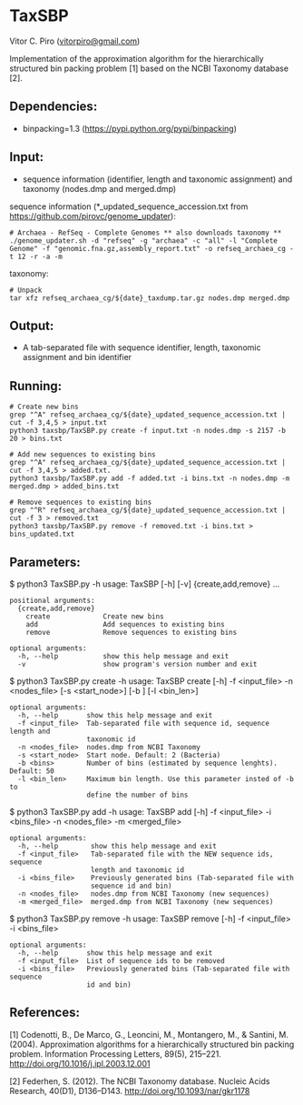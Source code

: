 # TaxSBP

Vitor C. Piro (vitorpiro@gmail.com)


Implementation of the approximation algorithm for the hierarchically structured bin packing problem [1] based on the NCBI Taxonomy database [2].

Dependencies:
-------------
 - binpacking=1.3 (https://pypi.python.org/pypi/binpacking)

Input: 
------
 * sequence information (identifier, length and taxonomic assignment) and taxonomy (nodes.dmp and merged.dmp)

sequence information (*_updated_sequence_accession.txt from https://github.com/pirovc/genome_updater):

    # Archaea - RefSeq - Complete Genomes ** also downloads taxonomy **
	./genome_updater.sh -d "refseq" -g "archaea" -c "all" -l "Complete Genome" -f "genomic.fna.gz,assembly_report.txt" -o refseq_archaea_cg -t 12 -r -a -m
	
taxonomy:
	
	# Unpack  
	tar xfz refseq_archaea_cg/${date}_taxdump.tar.gz nodes.dmp merged.dmp
	
Output:
-------
 * A tab-separated file with sequence identifier, length, taxonomic assignment and bin identifier

Running:
--------

	# Create new bins
	grep "^A" refseq_archaea_cg/${date}_updated_sequence_accession.txt | cut -f 3,4,5 > input.txt
	python3 taxsbp/TaxSBP.py create -f input.txt -n nodes.dmp -s 2157 -b 20 > bins.txt
	
	# Add new sequences to existing bins
	grep "^A" refseq_archaea_cg/${date}_updated_sequence_accession.txt | cut -f 3,4,5 > added.txt.
	python3 taxsbp/TaxSBP.py add -f added.txt -i bins.txt -n nodes.dmp -m merged.dmp > added_bins.txt
	
	# Remove sequences to existing bins
	grep "^R" refseq_archaea_cg/${date}_updated_sequence_accession.txt | cut -f 3 > removed.txt
	python3 taxsbp/TaxSBP.py remove -f removed.txt -i bins.txt > bins_updated.txt
	
Parameters:
-----------

$ python3 TaxSBP.py -h
	usage: TaxSBP [-h] [-v] {create,add,remove} ...

	positional arguments:
	  {create,add,remove}
		create             Create new bins
		add                Add sequences to existing bins
		remove             Remove sequences to existing bins

	optional arguments:
	  -h, --help           show this help message and exit
	  -v                   show program's version number and exit
  
$ python3 TaxSBP.py create -h
	usage: TaxSBP create [-h] -f <input_file> -n <nodes_file> [-s <start_node>]
						 [-b <bins>] [-l <bin_len>]

	optional arguments:
	  -h, --help       show this help message and exit
	  -f <input_file>  Tab-separated file with sequence id, sequence length and
					   taxonomic id
	  -n <nodes_file>  nodes.dmp from NCBI Taxonomy
	  -s <start_node>  Start node. Default: 2 (Bacteria)
	  -b <bins>        Number of bins (estimated by sequence lenghts). Default: 50
	  -l <bin_len>     Maximum bin length. Use this parameter insted of -b to
					   define the number of bins
	  
$ python3 TaxSBP.py add -h
	usage: TaxSBP add [-h] -f <input_file> -i <bins_file> -n <nodes_file> -m
					  <merged_file>

	optional arguments:
	  -h, --help        show this help message and exit
	  -f <input_file>   Tab-separated file with the NEW sequence ids, sequence
						length and taxonomic id
	  -i <bins_file>    Previously generated bins (Tab-separated file with
						sequence id and bin)
	  -n <nodes_file>   nodes.dmp from NCBI Taxonomy (new sequences)
	  -m <merged_file>  merged.dmp from NCBI Taxonomy (new sequences)
 
$ python3 TaxSBP.py remove -h
	usage: TaxSBP remove [-h] -f <input_file> -i <bins_file>

	optional arguments:
	  -h, --help       show this help message and exit
	  -f <input_file>  List of sequence ids to be removed
	  -i <bins_file>   Previously generated bins (Tab-separated file with sequence
					   id and bin)
					   
References:
-----------

[1] Codenotti, B., De Marco, G., Leoncini, M., Montangero, M., & Santini, M. (2004). Approximation algorithms for a hierarchically structured bin packing problem. Information Processing Letters, 89(5), 215–221. http://doi.org/10.1016/j.ipl.2003.12.001

[2] Federhen, S. (2012). The NCBI Taxonomy database. Nucleic Acids Research, 40(D1), D136–D143. http://doi.org/10.1093/nar/gkr1178
